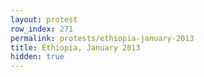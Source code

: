 ```yaml
---
layout: protest
row_index: 271
permalink: protests/ethiopia-january-2013
title: Ethiopia, January 2013
hidden: true
---
```

